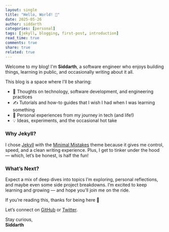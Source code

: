 ```yaml
---
layout: single
title: "Hello, World! 👋"
date: 2025-05-26
author: siddarth
categories: [personal]
tags: [jekyll, blogging, first-post, introduction]
read_time: true
comments: true
share: true
related: true
---
```


Welcome to my blog! I'm **Siddarth**, a software engineer who enjoys building things, learning in public, and occasionally writing about it all.

<!--more-->

This blog is a space where I’ll be sharing:

- 🧠 Thoughts on technology, software development, and engineering practices  
- ✍️ Tutorials and how-to guides that I wish I had when I was learning something  
- 🧳 Personal experiences from my journey in tech (and life!)  
- 💡 Ideas, experiments, and the occasional hot take  

### Why Jekyll?

I chose [Jekyll](https://jekyllrb.com/) with the [Minimal Mistakes](https://mmistakes.github.io/minimal-mistakes/) theme because it gives me control, speed, and a clean writing experience. Plus, I get to tinker under the hood — which, let’s be honest, is half the fun!

### What’s Next?

Expect a mix of deep dives into topics I’m exploring, personal reflections, and maybe even some side project breakdowns. I’m excited to keep learning and growing — and hope you'll join me on the ride.

If you’re reading this, thanks for being here 🙌

Let’s connect on [GitHub](https://github.com/tellsiddh) or [Twitter](https://twitter.com/tellsiddh).

Stay curious,  
**Siddarth**
